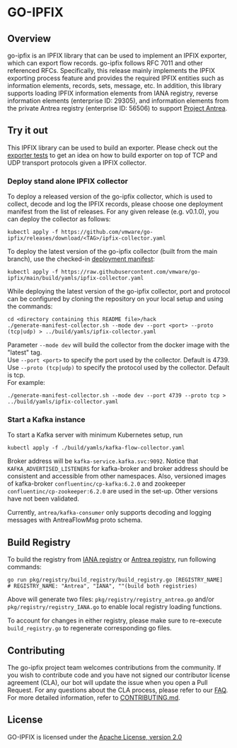 # GO-IPFIX

## Overview
go-ipfix is an IPFIX library that can be used to implement an IPFIX exporter, which can export flow records. go-ipfix follows RFC 7011 and other referenced RFCs. Specifically, this release mainly implements the IPFIX exporting process feature and provides the required IPFIX entities such as information elements, records, sets, message, etc. In addition, this library supports loading IPFIX information elements from IANA registry, reverse information elements (enterprise ID: 29305), and information elements from the private Antrea registry (enterprise ID: 56506) to support [Project Antrea](https://antrea.io/).

## Try it out
This IPFIX library can be used to build an exporter. Please check out the [exporter tests](https://github.com/vmware/go-ipfix/blob/main/pkg/exporter/process_test.go) to get an idea on how to build exporter on top of TCP and UDP transport protocols given a IPFIX collector.

### Deploy stand alone IPFIX collector
To deploy a released version of the go-ipfix collector, which is used to collect, decode and log the IPFIX records, please choose one deployment manifest from the list of releases. For any given release <TAG> (e.g. v0.1.0), you can deploy the collector as follows:

```shell
kubectl apply -f https://github.com/vmware/go-ipfix/releases/download/<TAG>/ipfix-collector.yaml
```

To deploy the latest version of the go-ipfix collector (built from the main branch), use the checked-in [deployment manifest](https://github.com/vmware/go-ipfix/blob/main/build/yamls/ipfix-collector.yaml):

```shell
kubectl apply -f https://raw.githubusercontent.com/vmware/go-ipfix/main/build/yamls/ipfix-collector.yaml
```

While deploying the latest version of the go-ipfix collector, port and protocol can be configured by cloning the repository on your local setup and using the commands:

```shell
cd <directory containing this README file>/hack
./generate-manifest-collector.sh --mode dev --port <port> --proto (tcp|udp) > ../build/yamls/ipfix-collector.yaml
```

Parameter ```--mode dev``` will build the collector from the docker image with the "latest" tag.  
Use ```--port <port>``` to specify the port used by the collector. Default is 4739.  
Use  ```--proto (tcp|udp)``` to specify the protocol used by the collector. Default is tcp.  
For example:

```shell
./generate-manifest-collector.sh --mode dev --port 4739 --proto tcp > ../build/yamls/ipfix-collector.yaml
```

### Start a Kafka instance
To start a Kafka server with minimum Kubernetes setup, run
```shell
kubectl apply -f ./build/yamls/kafka-flow-collector.yaml
``` 
Broker address will be `kafka-service.kafka.svc:9092`.
Notice that `KAFKA_ADVERTISED_LISTENERS` for kafka-broker and broker address should be consistent and accessible
from other namespaces. Also, versioned images of kafka-broker `confluentinc/cp-kafka:6.2.0`
and zookeeper `confluentinc/cp-zookeeper:6.2.0` are used in the set-up. Other
versions have not been validated.

Currently, `antrea/kafka-consumer` only supports decoding and logging messages with AntreaFlowMsg proto schema.

## Build Registry
To build the registry from [IANA registry](https://www.iana.org/assignments/ipfix/ipfix.xhtml) or [Antrea registry](pkg/registry/registry_antrea.csv), run following commands:

```shell
go run pkg/registry/build_registry/build_registry.go [REGISTRY_NAME]
# REGISTRY_NAME: "Antrea", "IANA", ""(build both registries)
```

Above will generate two files: `pkg/registry/registry_antrea.go` and/or `pkg/registry/registry_IANA.go` to enable local registry loading functions.

To account for changes in either registry, please make sure to re-execute  `build_registry.go` to regenerate corresponding go files.
## Contributing

The go-ipfix project team welcomes contributions from the community. If you wish to contribute code and you have not signed our contributor license agreement (CLA), our bot will update the issue when you open a Pull Request. For any questions about the CLA process, please refer to our [FAQ](https://cla.vmware.com/faq). For more detailed information, refer to [CONTRIBUTING.md](CONTRIBUTING.md).

## License
GO-IPFIX is licensed under the [Apache License, version 2.0](https://github.com/vmware/go-ipfix/blob/main/LICENSE)
